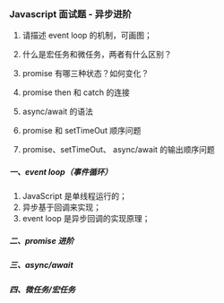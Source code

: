 ### Javascript 面试题 - 异步进阶

1. 请描述 event loop 的机制，可画图；
2. 什么是宏任务和微任务，两者有什么区别？
3. promise 有哪三种状态？如何变化？

4. promise then 和 catch 的连接
5. async/await 的语法
6. promise 和 setTimeOut 顺序问题
7. promise、setTimeOut、 async/await 的输出顺序问题

##### 一、event loop（事件循环）

1. JavaScript 是单线程运行的；
2. 异步基于回调来实现；
3. event loop 是异步回调的实现原理；

##### 二、promise 进阶

##### 三、async/await

##### 四、微任务/宏任务
